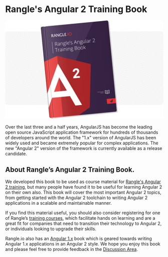 # Rangle's Angular 2 Training Book

![ngcourse2](./img/book-cover.png "Rangle's Angular 2 Training Book")

Over the last three and a half years, AngularJS has become the leading open
source JavaScript application framework for hundreds of thousands of developers
around the world. The "1.x" version of AngularJS has been widely used and became
extremely popular for complex applications. The new "Angular 2" version of the
framework is currently available as a release candidate.

## About Rangle’s Angular 2 Training Book.

We developed this book to be used as course material for
[Rangle's Angular 2 training](http://go.rangle.io/angular-2-training), but many
people have found it to be useful for learning Angular 2 on
their own also.  This book will cover the most important Angular 2 topics, from
getting started with the Angular 2 toolchain to writing Angular 2 applications
in a scalable and maintainable manner.

If you find this material useful, you should also consider registering for one
of Rangle’s [training courses](http://go.rangle.io/angular-2-training), which
facilitate hands on learning and are a great fit for companies that need to
transition their technology to Angular 2, or individuals looking to upgrade
their skills.

Rangle.io also has an [Angular 1.x](http://ngcourse-1.rangle.io/) book which is
geared towards writing Angular 1.x applications in an Angular 2 style. We hope
you enjoy this book and please feel free to provide feedback in the
[Discussion Area](https://www.gitbook.com/book/rangle-io/ngcourse2/discussions).
